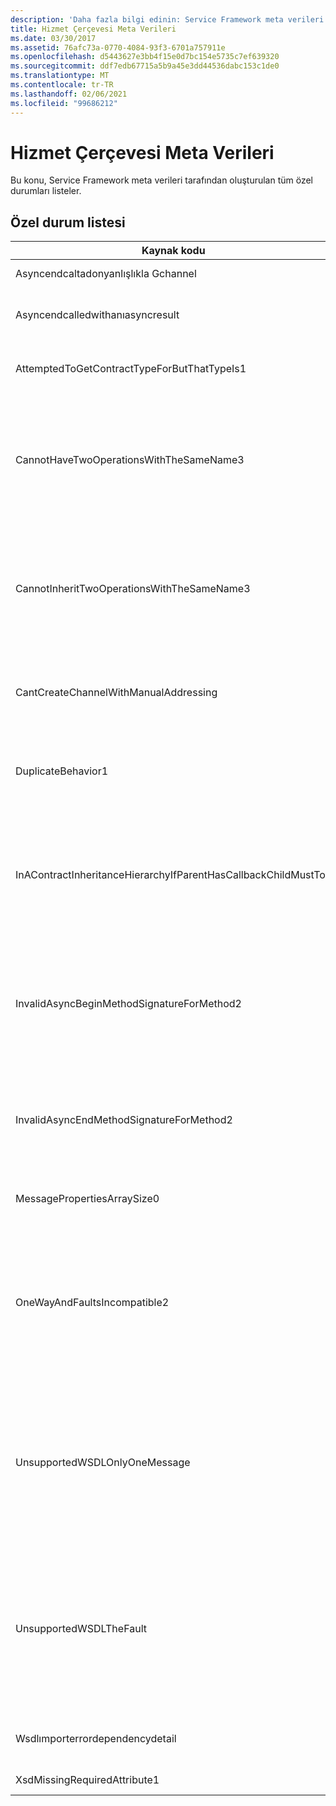 ```yaml
---
description: 'Daha fazla bilgi edinin: Service Framework meta verileri'
title: Hizmet Çerçevesi Meta Verileri
ms.date: 03/30/2017
ms.assetid: 76afc73a-0770-4084-93f3-6701a757911e
ms.openlocfilehash: d5443627e3bb4f15e0d7bc154e5735c7ef639320
ms.sourcegitcommit: ddf7edb67715a5b9a45e3dd44536dabc153c1de0
ms.translationtype: MT
ms.contentlocale: tr-TR
ms.lasthandoff: 02/06/2021
ms.locfileid: "99686212"
---
```

# <a name="service-framework-metadata"></a>Hizmet Çerçevesi Meta Verileri

Bu konu, Service Framework meta verileri tarafından oluşturulan tüm özel durumları listeler.  
  
## <a name="exception-list"></a>Özel durum listesi  
  
|Kaynak kodu|Kaynak dizesi|  
|-------------------|---------------------|  
|Asyncendcaltadonyanlışlıkla Gchannel|Yanlış kanalda zaman uyumsuz bir uç çağrıldı.|  
|Asyncendcalledwithanıasyncresult|Farklı bir Begin yönteminden IAsyncResult ile zaman uyumsuz bir End çağrıldı.|  
|AttemptedToGetContractTypeForButThatTypeIs1|Belirtilen için anlaşma türü alınmaya çalışıldı. Tür ServiceContract değil ve ServiceContract almıyor.|  
|CannotHaveTwoOperationsWithTheSameName3|Aynı sözleşmede aynı ada sahip iki işlem olamaz. Belirtilen türdeki belirtilen metotlar bu kuralı ihlal ediyor. Yöntem adını değiştirerek veya OperationContractAttribute 'un Name özelliğini kullanarak işlemlerden birinin adını değiştirin.|  
|CannotInheritTwoOperationsWithTheSameName3|Aynı ada sahip iki farklı işlem devralınabilir. Belirtilen sözleşmelerdeki belirtilen işlem bu kuralı ihlal ediyor. Yöntem adını değiştirerek veya OperationContractAttribute 'un Name özelliğini kullanarak işlemlerden birinin adını değiştirin.|  
|CantCreateChannelWithManualAddressing|İstek/yanıt gerektiren bir anlaşma ve el ile adresleme gerektiren bir bağlama için yalnızca çift yönlü iletişimi destekleyen bir kanal oluşturulamaz.|  
|DuplicateBehavior1|Değer koleksiyona eklenemiyor. Koleksiyonda aynı belirtilen türde bir öğe zaten var. Bu koleksiyon, her türün yalnızca bir örneğini destekler.|  
|InAContractInheritanceHierarchyIfParentHasCallbackChildMustToo|Belirtilen temel hizmet sözleşmesinin belirtilen bir geri çağırma anlaşması olduğundan, belirtilen türetilmiş hizmet sözleşmesinin belirtilen tür ya da geri arama sözleşmesi olarak türetilmiş bir tür belirtmesi gerekir.|  
|InvalidAsyncBeginMethodSignatureForMethod2|Belirtilen ServiceContract türünde belirtilen yöntem için geçersiz zaman uyumsuz Begin yöntemi imzası. Begin yönteminiz, son iki bağımsız değişken olarak bir AsyncCallback ve bir nesne almalıdır ve bir IAsyncResult döndürmelidir.|  
|InvalidAsyncEndMethodSignatureForMethod2|Belirtilen ServiceContract türünde belirtilen yöntem için geçersiz zaman uyumsuz bitiş yöntemi imzası. Bitiş yönteminiz, son bağımsız değişken olarak bir IAsyncResult almalıdır.|  
|MessagePropertiesArraySize0|Geçirilen dizide, bu koleksiyonun içerdiği tüm özellikleri tutmak için yeterli alan yok.|  
|OneWayAndFaultsIncompatible2|Belirtilen türdeki belirtilen yöntem IsOneWay = true olarak işaretlendi ve bir veya daha fazla FaultContractAttributes bildiriyor. Tek yönlü yöntemler FaultContractAttributes bildiremez. IsOneWay 'ı false olarak değiştirin veya FaultContractAttributes 'yi kaldırın.|  
|UnsupportedWSDLOnlyOneMessage|Desteklenmeyen Web Hizmetleri Açıklama Dili. Hata iletileri için yalnızca bir ileti bölümü desteklenir. Bu hata iletisi, birden fazla ileti bölümüne başvurur. Web Hizmetleri Açıklama Dili dosyasına düzenleme erişiminiz varsa, hata iletisi yalnızca bir bölüme başvurduğu için ek ileti parçalarını kaldırarak sorunu çözebilirsiniz.|  
|UnsupportedWSDLTheFault|Desteklenmeyen Web Hizmetleri Açıklama Dili. Hata iletisi bölümü bir öğeye başvurmalıdır. Bu hata iletisi bir öğeye başvurmuyor. Web Hizmetleri tanım dili belgesine yönelik düzenleme erişiminiz varsa, ' element ' özniteliğini kullanarak bir şema öğesine başvurarak sorunu çözebilirsiniz.|  
|Wsdlımporterrordependencydetail|Belirtilen diğer değerin bağımlı olduğu belirtilen içeri aktarılırken bir hata oluştu. XPath de belirtilir.|  
|XsdMissingRequiredAttribute1|Belirtilen gerekli öznitelik eksik.|
